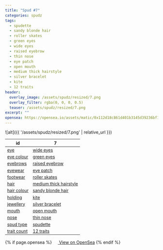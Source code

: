 ```yaml
---
title: "Spud #7"
categories: spudz
tags:
  - spudette
  - sandy blonde hair
  - roller skates
  - green eyes
  - wide eyes
  - raised eyebrow
  - thin nose
  - eye patch
  - open mouth
  - medium thick hairstyle
  - silver bracelet
  - kite
  - 12 traits
header:
  overlay_image: /assets/spudz/resized/7.png
  overlay_filter: rgba(0, 0, 0, 0.5)
  teaser: /assets/spudz/resized/7.png
excerpt: ""
opensea: https://opensea.io/assets/matic/0x112d18c861d401b3145d39236bf149f01e18beed/7
---
```

![alt]({{ '/assets/spudz/resized/7.png' | relative_url }})

| id | 7 |
|-|-|
| <a href="/traits/eye/#trait-type">eye</a> | <a href="/traits/eye/wide-eyes/1/#trait">wide eyes</a> |
| <a href="/traits/eye-colour/#trait-type">eye colour</a> | <a href="/traits/eye-colour/green-eyes/1/#trait">green eyes</a> |
| <a href="/traits/eyebrows/#trait-type">eyebrows</a> | <a href="/traits/eyebrows/raised-eyebrow/1/#trait">raised eyebrow</a> |
| <a href="/traits/eyewear/#trait-type">eyewear</a> | <a href="/traits/eyewear/eye-patch/1/#trait">eye patch</a> |
| <a href="/traits/footwear/#trait-type">footwear</a> | <a href="/traits/footwear/roller-skates/1/#trait">roller skates</a> |
| <a href="/traits/hair/#trait-type">hair</a> | <a href="/traits/hair/medium-thick-hairstyle/1/#trait">medium thick hairstyle</a> |
| <a href="/traits/hair-colour/#trait-type">hair colour</a> | <a href="/traits/hair-colour/sandy-blonde-hair/1/#trait">sandy blonde hair</a> |
| <a href="/traits/holding/#trait-type">holding</a> | <a href="/traits/holding/kite/1/#trait">kite</a> |
| <a href="/traits/jewellery/#trait-type">jewellery</a> | <a href="/traits/jewellery/silver-bracelet/1/#trait">silver bracelet</a> |
| <a href="/traits/mouth/#trait-type">mouth</a> | <a href="/traits/mouth/open-mouth/1/#trait">open mouth</a> |
| <a href="/traits/nose/#trait-type">nose</a> | <a href="/traits/nose/thin-nose/1/#trait">thin nose</a> |
| <a href="/traits/spud-type/#trait-type">spud type</a> | <a href="/traits/spud-type/spudette/1/#trait">spudette</a> |
| <a href="/traits/trait-count/#trait-type">trait count</a> | <a href="/traits/trait-count/12-traits/1/#trait">12 traits</a> |

{% if page.opensea %}
<a href="{{page.opensea}}" class="btn btn--info" onclick="window.open(this.href, '_blank'); return false;"><img src="/assets/images/opensea.svg" width="16px"><span>  View on OpenSea</span></a>
{% endif %}
